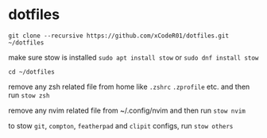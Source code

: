 # dotfiles


`git clone --recursive https://github.com/xCodeR01/dotfiles.git ~/dotfiles`

make sure stow is installed `sudo apt install stow` or `sudo dnf install stow`

`cd ~/dotfiles`

remove any zsh related file from home like `.zshrc` `.zprofile` etc. and then run
`stow zsh`

remove any nvim related file from ~/.config/nvim and then run
`stow nvim` 

to stow `git`, `compton`, `featherpad` and `clipit` configs, run
`stow others`
